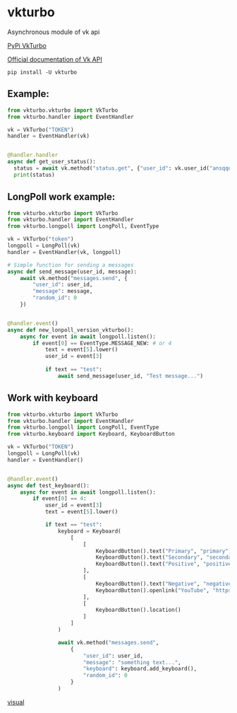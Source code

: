 # vkturbo
Asynchronous module of vk api

[PyPi VkTurbo](https://pypi.org/project/vkturbo/)

[Official documentation of Vk API](https://vk.com/dev/manuals)

`pip install -U vkturbo`

## Example:

```py
from vkturbo.vkturbo import VkTurbo
from vkturbo.handler import EventHandler

vk = VkTurbo("TOKEN")
handler = EventHandler(vk)


@handler.handler
async def get_user_status():
  status = await vk.method("status.get", {"user_id": vk.user_id("ansqqq")})
  print(status)
```

## LongPoll work example:

```py
from vkturbo.vkturbo import VkTurbo
from vkturbo.handler import EventHandler
from vkturbo.longpoll import LongPoll, EventType

vk = VkTurbo("token")
longpoll = LongPoll(vk)
handler = EventHandler(vk, longpoll)

# Simple function for sending a messages
async def send_message(user_id, message):
	await vk.method("messages.send", {
		"user_id": user_id,
		"message": message,
		"random_id": 0
	})


@handler.event()
async def new_lonpoll_version_vkturbo():
	async for event in await longpoll.listen():
		if event[0] == EventType.MESSAGE_NEW: # or 4
			text = event[5].lower()
			user_id = event[3]
			
			if text == "test":
				await send_message(user_id, "Test message...")
```

## Work with keyboard

```py
from vkturbo.vkturbo import VkTurbo
from vkturbo.handler import EventHandler
from vkturbo.longpoll import LongPoll, EventType
from vkturbo.keyboard import Keyboard, KeyboardButton

vk = VkTurbo("TOKEN")
longpoll = LongPoll(vk)
handler = EventHandler()


@handler.event()
async def test_keyboard():
	async for event in await longpoll.listen():
		if event[0] == 4:
			user_id = event[3]
			text = event[5].lower()

			if text == "test":
				keyboard = Keyboard(
					[
						[
							KeyboardButton().text("Primary", "primary"),
							KeyboardButton().text("Secondary", "secondary"),
							KeyboardButton().text("Positive", "positive")
						],
						[
							KeyboardButton().text("Negative", "negative"),
							KeyboardButton().openlink("YouTube", "https://youtube.com/c/Фсоки")
						],
						[
							KeyboardButton().location()
						]
					]
				)

				await vk.method("messages.send",
					{
						"user_id": user_id,
						"message": "something text...",
						"keyboard": keyboard.add_keyboard(),
						"random_id": 0
					}
				)
```

[visual](https://github.com/Fsoky/vkturbo/tree/main/images/keyboard.png)

